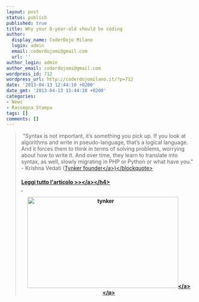 ```yaml
---
layout: post
status: publish
published: true
title: Why your 8-year-old should be coding
author:
  display_name: CoderDojo Milano
  login: admin
  email: coderdojomi@gmail.com
  url: ''
author_login: admin
author_email: coderdojomi@gmail.com
wordpress_id: 712
wordpress_url: http://coderdojomilano.it/?p=712
date: '2013-04-13 12:44:10 +0200'
date_gmt: '2013-04-13 11:44:10 +0200'
categories:
- News
- Rassegna Stampa
tags: []
comments: []
---
```

<blockquote>&nbsp;"Syntax is not important, it&rsquo;s something you pick up. If you look at algorithms and write in pseudo-language, that&rsquo;s a logical language. And it forces them to think in terms of solving problems, worrying about how to write it. And over time, they learn to translate into syntax, as well, slowly migrating in PHP or Python or what have you." - Krishna Vedati (<a href="http:&#47;&#47;www.tynker.com&#47;" target="_blank">Tynker founder<&#47;a>)<&#47;blockquote></p>
<h4><a href="http:&#47;&#47;venturebeat.com&#47;2013&#47;04&#47;12&#47;why-your-8-year-old-should-be-coding&#47;" target="_blank">Leggi tutto l'articolo >><&#47;a><&#47;h4><br />
&nbsp;</p>
<p style="text-align: center;"><a href="http:&#47;&#47;venturebeat.com&#47;2013&#47;04&#47;12&#47;why-your-8-year-old-should-be-coding&#47;" target="_blank"><img class="alignnone size-full wp-image-713" alt="tynker" src="http:&#47;&#47;coderdojomilano.it&#47;wp-content&#47;uploads&#47;2013&#47;04&#47;tynker-e1365853323445.png" width="400" height="241" &#47;><&#47;a><&#47;p></p>
